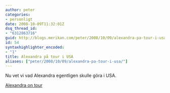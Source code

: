```yaml
---
author: peter
categories:
- personligt
date: 2008-10-09T11:32:01Z
dsq_thread_id:
- "6312863716"
guid: http://blogs.merikan.com/peter/2008/10/09/alexandra-pa-tour-i-usa/
id: 54
syntaxhighlighter_encoded:
- "1"
title: Alexandra på tour i USA
aliases: ["peter/2008/10/09/alexandra-pa-tour-i-usa/"]
---
```


Nu vet vi vad Alexandra egentligen skulle göra i USA. 

[Alexandra on tour](http://www.tsgnet.com/pres.php?id=370743&altf=Bmfyboesb&altl=Nfsjlbo)
